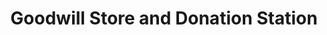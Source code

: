 ---
title: "Goodwill Store and Donation Station"
url: /san-antonio/goodwill-store-and-donation-station/
shop: Gebrauchtwaren
---